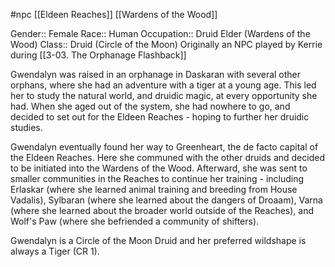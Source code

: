  #npc [[Eldeen Reaches]] [[Wardens of the Wood]]

Gender:: Female
Race:: Human
Occupation:: Druid Elder (Wardens of the Wood)
Class:: Druid (Circle of the Moon)
Originally an NPC played by Kerrie during [[3-03. The Orphanage Flashback]]

Gwendalyn was raised in an orphanage in Daskaran with several other orphans, where she had an adventure with a tiger at a young age. This led her to study the natural world, and druidic magic, at every opportunity she had. When she aged out of the system, she had nowhere to go, and decided to set out for the Eldeen Reaches - hoping to further her druidic studies.

Gwendalyn eventually found her way to Greenheart, the de facto capital of the Eldeen Reaches. Here she communed with the other druids and decided to be initiated into the Wardens of the Wood. Afterward, she was sent to smaller communities in the Reaches to continue her training - including Erlaskar (where she learned animal training and breeding from House Vadalis), Sylbaran (where she learned about the dangers of Droaam), Varna (where she learned about the broader world outside of the Reaches), and Wolf's Paw (where she befriended a community of shifters).

Gwendalyn is a Circle of the Moon Druid and her preferred wildshape is always a Tiger (CR 1).
